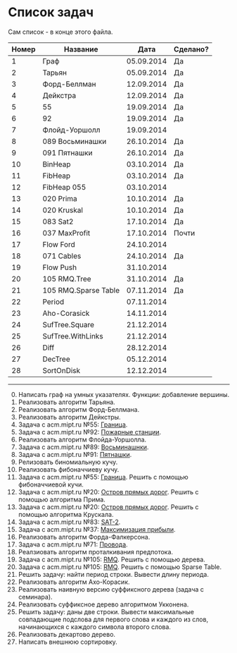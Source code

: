 ﻿Список задач
===================
Сам список - в конце этого файла.

|Номер | Название | Дата | Сделано?
|------|----------|----|---
|1|Граф|05.09.2014|Да
|2|Тарьян|05.09.2014|Да
|3|Форд-Беллман|12.09.2014|Да
|4|Дейкстра|12.09.2014|Да
|5|55|19.09.2014|Да
|6|92|19.09.2014|Да
|7|Флойд-Уоршолл|19.09.2014|
|8|089 Восьминашки|26.10.2014|Да
|9|091 Пятнашки|26.10.2014|Да
|10|BinHeap|03.10.2014|Да
|11|FibHeap|03.10.2014|Да
|12|FibHeap 055|03.10.2014|
|13|020 Prima|10.10.2014|Да
|14|020 Kruskal|10.10.2014|Да
|15|083 Sat2|17.10.2014|Да
|16|037 MaxProfit|17.10.2014|Почти
|17|Flow Ford|24.10.2014|
|18|071 Cables|24.10.2014|Да
|19|Flow Push|31.10.2014|
|20|105 RMQ.Tree|31.10.2014|Да
|21|105 RMQ.Sparse Table|07.11.2014|Да
|22|Period|07.11.2014|
|23|Aho-Corasick|14.11.2014|
|24|SufTree.Square|21.12.2014|
|25|SufTree.WithLinks|21.12.2014|
|26|Diff|28.12.2014|
|27|DecTree|05.12.2014|
|28|SortOnDisk|12.12.2014|
---------------------------------------
0. Написать граф на умных указателях. Функции: добавление вершины.
1. Реализовать алгоритм Тарьяна.
2. Реализовать алгоритм Форд-Беллмана.
3. Реализовать алгоритм Дейкстры.
4. Задача с acm.mipt.ru №55: [Граница](http://acm.mipt.ru/judge/problems.pl?problem=055).
5. Задача с acm.mipt.ru №92: [Пожарные станции](http://acm.mipt.ru/judge/problems.pl?problem=092).
6. Реализовать алгоритм Флойда-Уоршолла.
7. Задача с acm.mipt.ru №89: [Восьминашнки](http://acm.mipt.ru/judge/problems.pl?problem=089).
8. Задача с acm.mipt.ru №91: [Пятнашки](http://acm.mipt.ru/judge/problems.pl?problem=091).
9. Релизовать биномиальную кучу.
10. Реализовать фибоначчиеву кучу.
11. Задача с acm.mipt.ru №55: [Граница](http://acm.mipt.ru/judge/problems.pl?problem=055). Решить с помощью фибоначчиевой кучи.
12. Задача с acm.mipt.ru №20: [Остров прямых дорог](http://acm.mipt.ru/judge/problems.pl?problem=020). Решить с помощью алгоритма Прима.
13. Задача с acm.mipt.ru №20: [Остров прямых дорог](http://acm.mipt.ru/judge/problems.pl?problem=020). Решить с помощью алгоритма Крускала.
14. Задача с acm.mipt.ru №83: [SAT-2](http://acm.mipt.ru/judge/problems.pl?problem=083).
15. Задача с acm.mipt.ru №37: [Максимизация прибыли](http://acm.mipt.ru/judge/problems.pl?problem=037).
16. Реализовать алгоритм Форда-Фалкерсона.
17. Задача с acm.mipt.ru №71: [Провода](http://acm.mipt.ru/judge/problems.pl?problem=071).
18. Реалзиовать алгоритм проталкивания предпотока.
19. Задача с acm.mipt.ru №105: [RMQ](http://acm.mipt.ru/judge/problems.pl?problem=105). Решить с помощью дерева.
20. Задача с acm.mipt.ru №105: [RMQ](http://acm.mipt.ru/judge/problems.pl?problem=105). Решить с помощью Sparse Table.
21. Решить задачу: найти период строки. Вывести длину периода.
22. Реализовать алгоритм Ахо-Корасик.
23. Реализовать наивную версию суффиксного дерева (задача с семинара).
24. Реализовать суффиксное дерево алгоритмом Укконена.
25. Решить задачу: даны две строки. Вывести максимальные совпадающие подслова для первого слова и каждого из слов, начинающихся с каждого символа второго слова.
26. Реализовать декартово дерево.
27. Написать внешнюю сортировку.
